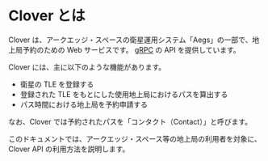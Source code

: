 # Clover とは

Clover は、アークエッジ・スペースの衛星運用システム「Aegs」の一部で、地上局予約のための Web サービスです。
[gRPC](https://grpc.io/) の API を提供しています。

Clover には、主に以下のような機能があります。

- 衛星の TLE を登録する
- 登録された TLE をもとにした使用地上局におけるパスを算出する
- パス時間における地上局を予約申請する

なお、Clover では予約されたパスを「コンタクト（Contact）」と呼びます。

このドキュメントでは、アークエッジ・スペース等の地上局の利用者を対象に、Clover API の利用方法を説明します。
